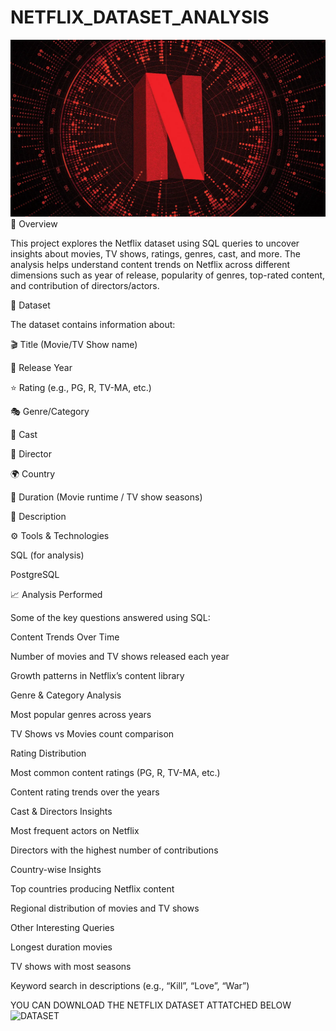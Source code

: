 # NETFLIX_DATASET_ANALYSIS
![netflix logo](https://github.com/idontcode-kns/NETFLIX_DATASET_ANALYSIS/blob/main/30rep_netflixdata_MAIN.webp)
📌 Overview

This project explores the Netflix dataset using SQL queries to uncover insights about movies, TV shows, ratings, genres, cast, and more.
The analysis helps understand content trends on Netflix across different dimensions such as year of release, popularity of genres, top-rated content, and contribution of directors/actors.

📂 Dataset

The dataset contains information about:

🎬 Title (Movie/TV Show name)

📅 Release Year

⭐ Rating (e.g., PG, R, TV-MA, etc.)

🎭 Genre/Category

👥 Cast

🎥 Director

🌍 Country

📌 Duration (Movie runtime / TV show seasons)

📜 Description

⚙️ Tools & Technologies

SQL (for analysis)

PostgreSQL 

📈 Analysis Performed

Some of the key questions answered using SQL:

Content Trends Over Time

Number of movies and TV shows released each year

Growth patterns in Netflix’s content library

Genre & Category Analysis

Most popular genres across years

TV Shows vs Movies count comparison

Rating Distribution

Most common content ratings (PG, R, TV-MA, etc.)

Content rating trends over the years

Cast & Directors Insights

Most frequent actors on Netflix

Directors with the highest number of contributions

Country-wise Insights

Top countries producing Netflix content

Regional distribution of movies and TV shows

Other Interesting Queries

Longest duration movies

TV shows with most seasons

Keyword search in descriptions (e.g., “Kill”, “Love”, “War”)

YOU CAN DOWNLOAD THE NETFLIX DATASET ATTATCHED BELOW
![DATASET](https://www.kaggle.com/datasets/shivamb/netflix-shows?resource=download)

